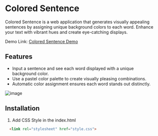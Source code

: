 # Colored Sentence

Colored Sentence is a web application that generates visually appealing sentences by assigning unique background colors to each word. Enhance your text with vibrant hues and create eye-catching displays.

Demo Link: 
[Colored Sentence Demo](https://parkpoomdev.github.io/sentence-colorizer/)

## Features

- Input a sentence and see each word displayed with a unique background color.
- Use a pastel color palette to create visually pleasing combinations.
- Automatic color assignment ensures each word stands out distinctly.

![image](https://github.com/parkpoomdev/sentence-colorizer/assets/95712446/be5d42e0-5632-4ef2-be66-6d047f1e4684)

## Installation

1. Add CSS Style in the index.html 
```html 
  <link rel="stylesheet" href="style.css">
```
